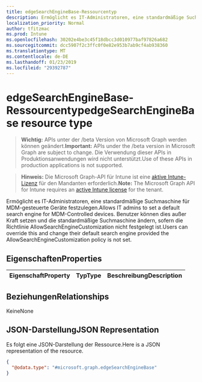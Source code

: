 ```yaml
---
title: edgeSearchEngineBase-Ressourcentyp
description: Ermöglicht es IT-Administratoren, eine standardmäßige Suchmaschine für MDM-gesteuerte Geräte festzulegen. Benutzer können dies außer Kraft setzen und die standardmäßige Suchmaschine ändern, sofern die Richtlinie „AllowSearchEngineCustomization“ nicht festgelegt ist.
localization_priority: Normal
author: tfitzmac
ms.prod: Intune
ms.openlocfilehash: 30202e4be3c45f18dbcc3d010977baf97826a682
ms.sourcegitcommit: dcc5907f2c3ffc0f0e82e953b7ab9cf4ab938360
ms.translationtype: MT
ms.contentlocale: de-DE
ms.lasthandoff: 01/23/2019
ms.locfileid: "29392787"
---
```

# <a name="edgesearchenginebase-resource-type"></a><span data-ttu-id="a3f52-104">edgeSearchEngineBase-Ressourcentyp</span><span class="sxs-lookup"><span data-stu-id="a3f52-104">edgeSearchEngineBase resource type</span></span>

> <span data-ttu-id="a3f52-105">**Wichtig:** APIs unter der /beta Version von Microsoft Graph werden können geändert.</span><span class="sxs-lookup"><span data-stu-id="a3f52-105">**Important:** APIs under the /beta version in Microsoft Graph are subject to change.</span></span> <span data-ttu-id="a3f52-106">Die Verwendung dieser APIs in Produktionsanwendungen wird nicht unterstützt.</span><span class="sxs-lookup"><span data-stu-id="a3f52-106">Use of these APIs in production applications is not supported.</span></span>

> <span data-ttu-id="a3f52-107">**Hinweis:** Die Microsoft Graph-API für Intune ist eine [aktive Intune-Lizenz](https://go.microsoft.com/fwlink/?linkid=839381) für den Mandanten erforderlich.</span><span class="sxs-lookup"><span data-stu-id="a3f52-107">**Note:** The Microsoft Graph API for Intune requires an [active Intune license](https://go.microsoft.com/fwlink/?linkid=839381) for the tenant.</span></span>

<span data-ttu-id="a3f52-108">Ermöglicht es IT-Administratoren, eine standardmäßige Suchmaschine für MDM-gesteuerte Geräte festzulegen.</span><span class="sxs-lookup"><span data-stu-id="a3f52-108">Allows IT admins to set a default search engine for MDM-Controlled devices.</span></span> <span data-ttu-id="a3f52-109">Benutzer können dies außer Kraft setzen und die standardmäßige Suchmaschine ändern, sofern die Richtlinie AllowSearchEngineCustomization nicht festgelegt ist.</span><span class="sxs-lookup"><span data-stu-id="a3f52-109">Users can override this and change their default search engine provided the AllowSearchEngineCustomization policy is not set.</span></span>

## <a name="properties"></a><span data-ttu-id="a3f52-110">Eigenschaften</span><span class="sxs-lookup"><span data-stu-id="a3f52-110">Properties</span></span>
|<span data-ttu-id="a3f52-111">Eigenschaft</span><span class="sxs-lookup"><span data-stu-id="a3f52-111">Property</span></span>|<span data-ttu-id="a3f52-112">Typ</span><span class="sxs-lookup"><span data-stu-id="a3f52-112">Type</span></span>|<span data-ttu-id="a3f52-113">Beschreibung</span><span class="sxs-lookup"><span data-stu-id="a3f52-113">Description</span></span>|
|:---|:---|:---|

## <a name="relationships"></a><span data-ttu-id="a3f52-114">Beziehungen</span><span class="sxs-lookup"><span data-stu-id="a3f52-114">Relationships</span></span>
<span data-ttu-id="a3f52-115">Keine</span><span class="sxs-lookup"><span data-stu-id="a3f52-115">None</span></span>

## <a name="json-representation"></a><span data-ttu-id="a3f52-116">JSON-Darstellung</span><span class="sxs-lookup"><span data-stu-id="a3f52-116">JSON Representation</span></span>
<span data-ttu-id="a3f52-117">Es folgt eine JSON-Darstellung der Ressource.</span><span class="sxs-lookup"><span data-stu-id="a3f52-117">Here is a JSON representation of the resource.</span></span>
<!-- {
  "blockType": "resource",
  "@odata.type": "microsoft.graph.edgeSearchEngineBase"
}
-->
``` json
{
  "@odata.type": "#microsoft.graph.edgeSearchEngineBase"
}
```




